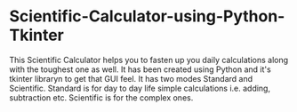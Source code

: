 # Scientific-Calculator-using-Python-Tkinter

This Scientific Calculator helps you to fasten up you daily calculations along with the toughest one as well.
It has been created using Python and it's tkinter libraryn to get that GUI feel.
It has two modes Standard and Scientific.
Standard is for day to day life simple calculations i.e. adding, subtraction etc.
Scientific is for the complex ones.
